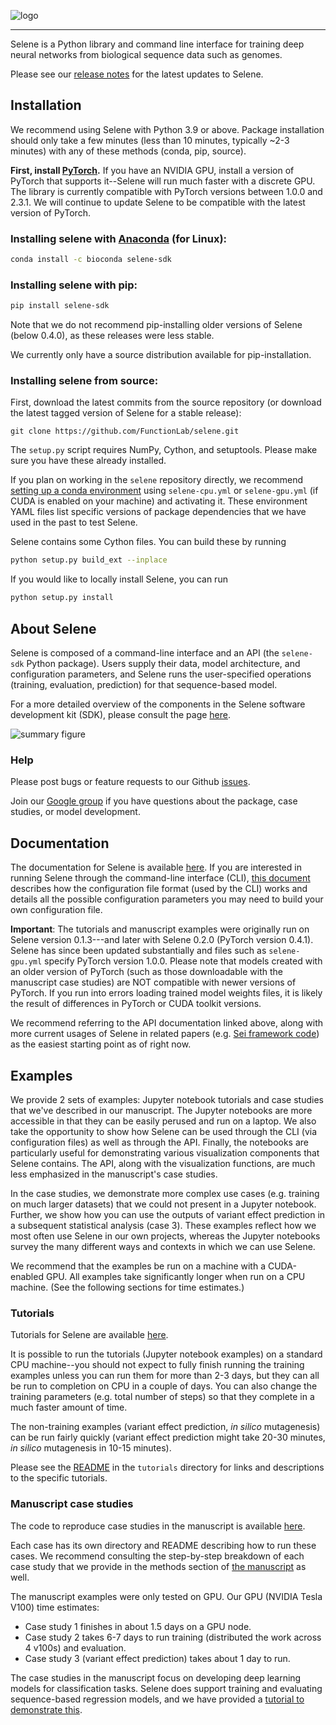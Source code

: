 ![logo](docs/source/_static/img/selene_logo.png)

---

Selene is a Python library and command line interface for training deep neural networks from biological sequence data such as genomes.

Please see our [release notes](./RELEASE_NOTES.md) for the latest updates to Selene.

## Installation

We recommend using Selene with Python 3.9 or above. 
Package installation should only take a few minutes (less than 10 minutes, typically ~2-3 minutes) with any of these methods (conda, pip, source). 

**First, install [PyTorch](https://pytorch.org/get-started/locally/).** If you have an NVIDIA GPU, install a version of PyTorch that supports it--Selene will run much faster with a discrete GPU. 
The library is currently compatible with PyTorch versions between 1.0.0 and 2.3.1.
We will continue to update Selene to be compatible with the latest version of PyTorch.

### Installing selene with [Anaconda](https://www.anaconda.com/download/) (for Linux):

```sh
conda install -c bioconda selene-sdk
```

### Installing selene with pip:

```sh
pip install selene-sdk
```

Note that we do not recommend pip-installing older versions of Selene (below 0.4.0), as these releases were less stable. 

We currently only have a source distribution available for pip-installation.  

### Installing selene from source:

First, download the latest commits from the source repository (or download the latest tagged version of Selene for a stable release):
```
git clone https://github.com/FunctionLab/selene.git
```

The `setup.py` script requires NumPy, Cython, and setuptools. Please make sure you have these already installed.

If you plan on working in the `selene` repository directly, we recommend [setting up a conda environment](https://conda.io/docs/user-guide/tasks/manage-environments.html#creating-an-environment-from-an-environment-yml-file) using `selene-cpu.yml` or `selene-gpu.yml` (if CUDA is enabled on your machine) and activating it.
These environment YAML files list specific versions of package dependencies that we have used in the past to test Selene.

Selene contains some Cython files. You can build these by running
```sh
python setup.py build_ext --inplace
```

If you would like to locally install Selene, you can run
```sh
python setup.py install
```

## About Selene

Selene is composed of a command-line interface and an API (the `selene-sdk` Python package). 
Users supply their data, model architecture, and configuration parameters, and Selene runs the user-specified operations (training, evaluation, prediction) for that sequence-based model.

For a more detailed overview of the components in the Selene software development kit (SDK), please consult the page [here](http://selene.flatironinstitute.org/overview/overview.html).

![summary figure](docs/source/_static/img/selene_overview.png)

### Help

Please post bugs or feature requests to our Github [issues](https://github.com/FunctionLab/selene/issues).

Join our [Google group](https://groups.google.com/forum/#!forum/selene-sdk) if you have questions about the package, case studies, or model development.

## Documentation

The documentation for Selene is available [here](https://selene.flatironinstitute.org/).
If you are interested in running Selene through the command-line interface (CLI), [this document](https://selene.flatironinstitute.org/overview/cli.html) describes how the configuration file format (used by the CLI) works and details all the possible configuration parameters you may need to build your own configuration file. 

**Important**: The tutorials and manuscript examples were originally run on Selene version 0.1.3---and later with Selene 0.2.0 (PyTorch version 0.4.1). Selene has since been updated substantially and files such as `selene-gpu.yml` specify PyTorch version 1.0.0. Please note that models created with an older version of PyTorch (such as those downloadable with the manuscript case studies) are NOT compatible with newer versions of PyTorch. If you run into errors loading trained model weights files, it is likely the result of differences in PyTorch or CUDA toolkit versions. 

We recommend referring to the API documentation linked above, along with more current usages of Selene in related papers (e.g. [Sei framework code](https://github.com/FunctionLab/sei-framework)) as the easiest starting point as of right now.

## Examples

We provide 2 sets of examples: Jupyter notebook tutorials and case studies that we've described in our manuscript. 
The Jupyter notebooks are more accessible in that they can be easily perused and run on a laptop. 
We also take the opportunity to show how Selene can be used through the CLI (via configuration files) as well as through the API. 
Finally, the notebooks are particularly useful for demonstrating various visualization components that Selene contains. 
The API, along with the visualization functions, are much less emphasized in the manuscript's case studies.

In the case studies, we demonstrate more complex use cases (e.g. training on much larger datasets) that we could not present in a Jupyter notebook.
Further, we show how you can use the outputs of variant effect prediction in a subsequent statistical analysis (case 3).
These examples reflect how we most often use Selene in our own projects, whereas the Jupyter notebooks survey the many different ways and contexts in which we can use Selene.

We recommend that the examples be run on a machine with a CUDA-enabled GPU. All examples take significantly longer when run on a CPU machine.
(See the following sections for time estimates.)

### Tutorials

Tutorials for Selene are available [here](https://github.com/FunctionLab/selene/tree/master/tutorials).

It is possible to run the tutorials (Jupyter notebook examples) on a standard CPU machine--you should not expect to fully finish running the training examples unless you can run them for more than 2-3 days, but they can all be run to completion on CPU in a couple of days. You can also change the training parameters (e.g. total number of steps) so that they complete in a much faster amount of time. 

The non-training examples (variant effect prediction, _in silico_ mutagenesis) can be run fairly quickly (variant effect prediction might take 20-30 minutes, _in silico_ mutagenesis in 10-15 minutes). 

Please see the [README](https://github.com/FunctionLab/selene/blob/master/tutorials/README.md) in the `tutorials` directory for links and descriptions to the specific tutorials.   

### Manuscript case studies

The code to reproduce case studies in the manuscript is available [here](https://github.com/FunctionLab/selene/tree/master/manuscript).

Each case has its own directory and README describing how to run these cases. 
We recommend consulting the step-by-step breakdown of each case study that we provide in the methods section of [the manuscript](https://doi.org/10.1101/438291) as well.  

The manuscript examples were only tested on GPU.
Our GPU (NVIDIA Tesla V100) time estimates:

- Case study 1 finishes in about 1.5 days on a GPU node.
- Case study 2 takes 6-7 days to run training (distributed the work across 4 v100s) and evaluation.
- Case study 3 (variant effect prediction) takes about 1 day to run. 

The case studies in the manuscript focus on developing deep learning models for classification tasks. Selene does support training and evaluating sequence-based regression models, and we have provided a [tutorial to demonstrate this](https://github.com/FunctionLab/selene/blob/master/tutorials/regression_mpra_example/regression_mpra_example.ipynb).  
